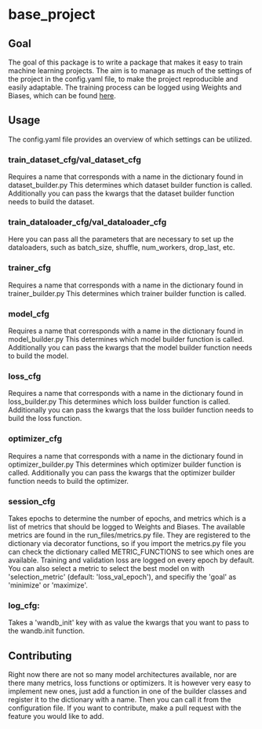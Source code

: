 # base_project
## Goal
The goal of this package is to write a package that makes it easy to train machine learning
projects. The aim is to manage as much of the settings of the project in the config.yaml file, to
make the project reproducible and easily adaptable. The training process can be logged using Weights
and Biases, which can be found [here](https://wandb.ai/).
## Usage
The config.yaml file provides an overview of which settings can be utilized.
### train_dataset_cfg/val_dataset_cfg
Requires a name that corresponds with a name in the dictionary found in dataset_builder.py This
determines which dataset builder function is called. Additionally you can pass the kwargs that the
dataset builder function needs to build the dataset.

### train_dataloader_cfg/val_dataloader_cfg
Here you can pass all the parameters that are necessary to set up the dataloaders, such as
batch_size, shuffle, num_workers, drop_last, etc.

### trainer_cfg
Requires a name that corresponds with a name in the dictionary found in trainer_builder.py This
determines which trainer builder function is called.

### model_cfg
Requires a name that corresponds with a name in the dictionary found in model_builder.py This
determines which model builder function is called. Additionally you can pass the kwargs that the
model builder function needs to build the model.

### loss_cfg
Requires a name that corresponds with a name in the dictionary found in loss_builder.py This
determines which loss builder function is called. Additionally you can pass the kwargs that the
loss builder function needs to build the loss function.

### optimizer_cfg
Requires a name that corresponds with a name in the dictionary found in optimizer_builder.py This
determines which optimizer builder function is called. Additionally you can pass the kwargs that the
optimizer builder function needs to build the optimizer.

### session_cfg
Takes epochs to determine the number of epochs, and metrics which is a list of metrics that should
be logged to Weights and Biases. The available metrics are found in the run_files/metrics.py file.
They are registered to the dictionary via decorator functions, so if you import the metrics.py file
you can check the dictionary called METRIC_FUNCTIONS to see which ones are available. Training and
validation loss are logged on every epoch by default. You can also select a metric to select the
best model on with 'selection_metric' (default: 'loss_val_epoch'), and specifiy the 'goal' as
'minimize' or 'maximize'.

### log_cfg:
Takes a 'wandb_init' key with as value the kwargs that you want to pass to the wandb.init function.

## Contributing
Right now there are not so many model architectures available, nor are there many metrics, loss
functions or optimizers. It is however very easy to implement new ones, just add a function in one
of the builder classes and register it to the dictionary with a name. Then you can call it from the
configuration file. If you want to contribute, make a pull request with the feature you would like
to add.